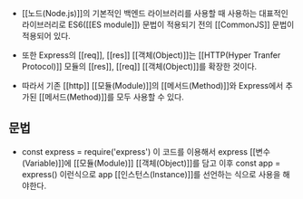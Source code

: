 - [[노드(Node.js)]]의 기본적인 백엔드 라이브러리를 사용할 때 사용하는 대표적인 라이브러리로 ES6([[ES module]]) 문법이 적용되기 전의 [[CommonJS]] 문법이 적용되어 있다.

- 또한 Express의 [[req]], [[res]] [[객체(Object)]]는 [[HTTP(Hyper Tranfer Protocol)]] 모듈의 [[res]], [[req]] [[객체(Object)]]를 확장한 것이다. 
- 따라서 기존 [[http]] [[모듈(Module)]]의 [[메서드(Method)]]와 Express에서 추가된 [[메서드(Method)]]를 모두 사용할 수 있다.


## 문법

- const express = require('express') 이 코드를 이용해서 express [[변수(Variable)]]에 [[모듈(Module)]] [[객체(Object)]]를 담고 이후 const app = express() 이런식으로 app [[인스턴스(Instance)]]를 선언하는 식으로 사용을 해야한다.
